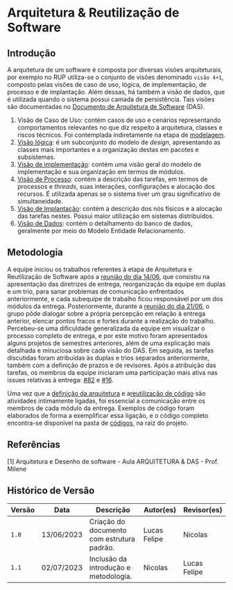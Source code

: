 # Arquitetura & Reutilização de Software

## Introdução

A arquitetura de um software é composta por diversas visões arquiteturais, por exemplo no RUP utiliza-se o conjunto de visões denominado `visão 4+1`, composto pelas visões de caso de uso, lógica, de implementação, de processo e de implantação. Além dessas, há também a visão de dados, que é utilizada quando o sistema possui camada de persistência. Tais visões são documentadas no [Documento de Arquitetura de Software](./padroes/padroesarquiteturais.md) (DAS).

1. Visão de Caso de Uso: contém casos de uso e cenários representando comportamentos relevantes no que diz respeito à arquitetura, classes e riscos técnicos. Foi contemplada indiretamente na etapa de [modelagem](../2.modelagem/modelagemtradicional).
1. [Visão lógica](./padroes/padroesarquiteturais.md#visão-lógica): é um subconjunto do modelo de *design*, apresentando as classes mais importantes e a organização destas em pacotes e subsistemas.
1. [Visão de implementação](./padroes/padroesarquiteturais.md#visão-de-implementação): contém uma visão geral do modelo de implementação e sua organização em termos de módulos.
1. [Visão de Processo](./padroes/padroesarquiteturais.md#visão-de-processos): contém a descrição das tarefas, em termos de processos e *threads*, suas interações, configurações e alocação dos recursos. É utilizada apenas se o sistema tiver um grau significativo de simultaneidade.
1. [Visão de Implantação](./padroes/padroesarquiteturais.md#visão-de-implantação): contém a descrição dos nós físicos e a alocação das tarefas nestes. Possui maior utilização em sistemas distribuídos.
1. [Visão de Dados](./padroes/padroesarquiteturais.md#visão-de-dados): contém o detalhamento do banco de dados, geralmente por meio do Modelo Entidade Relacionamento.

## Metodologia

A equipe iniciou os trabalhos referentes à etapa de Arquitetura e Reutilização de Software após a [reunião do dia 14/06](../0.planejamento/atas/ata_14_06_2023), que consistiu na apresentação das diretrizes de entrega, reorganização da equipe em duplas e um trio, para sanar problemas de comunicação enfrentados anteriormente, e cada subequipe de trabalho ficou responsável por um dos módulos da entrega. Posteriormente, durante a [reunião do dia 21/06](../0.planejamento/atas/ata_21_06_2023.md), o grupo pôde dialogar sobre a própria percepção em relação à entrega anterior, elencar pontos fracos e fortes durante a realização do trabalho. Percebeu-se uma dificuldade generalizada da equipe em visualizar o processo completo de entrega, e por este motivo foram apresentados alguns projetos de semestres anteriores, além de uma explicação mais detalhada e minuciosa sobre cada visão do DAS. Em seguida, as tarefas discutidas foram atribuídas às duplas e trios separados anteriormente, também com a definição de prazos e de revisores. Após a atribuição das tarefas, os membros da equipe iniciaram uma participação mais ativa nas issues relativas à entrega: [#82](https://github.com/UnBArqDsw2023-1/2023.1_G5_ProjetoRiHappy/issues/82) e [#16](https://github.com/UnBArqDsw2023-1/2023.1_G5_ProjetoRiHappy/issues/16).

Uma vez que a  [definição da arquitetura](./padroes/padroesarquiteturais.md) e a[reutilização de código](./reutilizacao/reutilizacaodesoftware.md) são atividades intimamente ligadas, foi essencial a comunicação entre os membros de cada módulo da entrega. Exemplos de código foram elaborados de forma a exemplificar essa ligação, e o código completo encontra-se disponível na pasta de [códigos](https://github.com/UnBArqDsw2023-1/2023.1_G5_ProjetoRiHappy/tree/main/codigo), na raiz do projeto.

## Referências

[1] Arquitetura e Desenho de software - Aula ARQUITETURA & DAS  - Prof. Milene <br/>

## Histórico de Versão

| Versão | Data       | Descrição                                  | Autor(es)    | Revisor(es)  |
| ------ | ---------- | ------------------------------------------ | ------------ | ------------ |
| `1.0`  | 13/06/2023 | Criação do documento com estrutura padrão. | Lucas Felipe | Nicolas      |
| `1.1`  | 02/07/2023 | Inclusão da introdução e metodologia.      | Nicolas      | Lucas Felipe |
